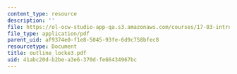 ```yaml
---
content_type: resource
description: ''
file: https://ol-ocw-studio-app-qa.s3.amazonaws.com/courses/17-03-introduction-to-political-thought-spring-2004/41abc20db2bea3e6370dfe66434967bc_outline_locke3.pdf
file_type: application/pdf
parent_uid: af9374e0-f1e8-5045-93fe-6d9c758bfec8
resourcetype: Document
title: outline_locke3.pdf
uid: 41abc20d-b2be-a3e6-370d-fe66434967bc
---
```

